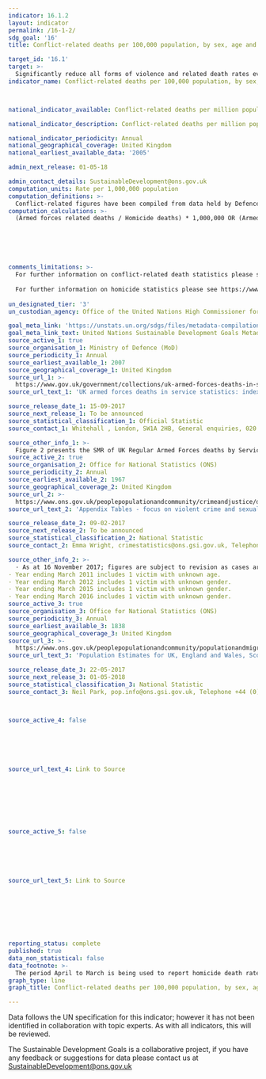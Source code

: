 ```yaml
---
indicator: 16.1.2
layout: indicator
permalink: /16-1-2/
sdg_goal: '16'
title: Conflict-related deaths per 100,000 population, by sex, age and cause

target_id: '16.1'
target: >-
  Significantly reduce all forms of violence and related death rates everywhere
indicator_name: Conflict-related deaths per 100,000 population, by sex, age and cause



national_indicator_available: Conflict-related deaths per million population

national_indicator_description: Conflict-related deaths per million population

national_indicator_periodicity: Annual
national_geographical_coverage: United Kingdom
national_earliest_available_data: '2005'

admin_next_release: 01-05-18

admin_contact_details: SustainableDevelopment@ons.gov.uk
computation_units: Rate per 1,000,000 population
computation_definitions: >-
  Conflict-related figures have been compiled from data held by Defence Statistics. The data are presented for Tri-Service and separately for each of the services; Naval Service, Army and Royal Air Force. Figures are presented for UK Regular Armed Forces deaths by Service, Standardised Mortality Ratios1 (SMR) (95% confidence intervals (CI)). UK Regulars are defined as full time Service personnel, including Nursing Services, but excluding FTRS personnel, Gurkhas, Naval activated Reservists, mobilised Reservists, Military Provost Guarding Service (MPGS) and Non Regular Permanent Service (NRPS). Unless otherwise stated, includes trained and untrained personnel. Homicide figures have been compiled from the Homicide Index recorded by the Home Office, which contains detailed record-level information about each homicide recorded by police in England and Wales. The figures are for completed homicides (that is, excluding attempted murder).
computation_calculations: >-
  (Armed forces related deaths / Homicide deaths) * 1,000,000 OR (Armed forces related deaths / Population) * 1,000,000






comments_limitations: >-
  For further information on conflict-related death statistics please see https://www.gov.uk/government/uploads/system/uploads/attachment_data/file/603600/20170330_UK_Deaths_National_Statistic_2017_O.pdf
  
  For further information on homicide statistics please see https://www.ons.gov.uk/peoplepopulationandcommunity/crimeandjustice/datasets/appendixtableshomicideinenglandandwales
  
un_designated_tier: '3'
un_custodian_agency: Office of the United Nations High Commissioner for Human Rights (OHCHR)

goal_meta_link: 'https://unstats.un.org/sdgs/files/metadata-compilation/Metadata-Goal-16.pdf'
goal_meta_link_text: United Nations Sustainable Development Goals Metadata (PDF 1.3 MB)
source_active_1: true
source_organisation_1: Ministry of Defence (MoD)
source_periodicity_1: Annual
source_earliest_available_1: 2007
source_geographical_coverage_1: United Kingdom
source_url_1: >-
  https://www.gov.uk/government/collections/uk-armed-forces-deaths-in-service-statistics-index
source_url_text_1: 'UK armed forces deaths in service statistics: index'

source_release_date_1: 15-09-2017
source_next_release_1: To be announced
source_statistical_classification_1: Official Statistic 
source_contact_1: Whitehall , London, SW1A 2HB, General enquiries, 020 7218 9000

source_other_info_1: >-
  Figure 2 presents the SMR of UK Regular Armed Forces deaths by Service, 2007-2016.
source_active_2: true
source_organisation_2: Office for National Statistics (ONS)
source_periodicity_2: Annual
source_earliest_available_2: 1967
source_geographical_coverage_2: United Kingdom
source_url_2: >-
  https://www.ons.gov.uk/peoplepopulationandcommunity/crimeandjustice/datasets/appendixtablesfocusonviolentcrimeandsexualoffences
source_url_text_2: 'Appendix Tables - focus on violent crime and sexual offences'

source_release_date_2: 09-02-2017
source_next_release_2: To be announced
source_statistical_classification_2: National Statistic
source_contact_2: Emma Wright, crimestatistics@ons.gsi.gov.uk, Telephone +44 (0)1329 444650

source_other_info_2: >-
  · As at 16 November 2017; figures are subject to revision as cases are dealt with by the police and the courts, or as further information becomes available.           
· Year ending March 2011 includes 1 victim with unknown age.           
· Year ending March 2012 includes 1 victim with unknown gender.
· Year ending March 2015 includes 1 victim with unknown gender.           
· Year ending March 2016 includes 1 victim with unknown gender.    
source_active_3: true
source_organisation_3: Office for National Statistics (ONS)
source_periodicity_3: Annual
source_earliest_available_3: 1838
source_geographical_coverage_3: United Kingdom
source_url_3: >-
  https://www.ons.gov.uk/peoplepopulationandcommunity/populationandmigration/populationestimates/datasets/populationestimatesforukenglandandwalesscotlandandnorthernireland 
source_url_text_3: 'Population Estimates for UK, England and Wales, Scotland and Northern Ireland'

source_release_date_3: 22-05-2017
source_next_release_3: 01-05-2018
source_statistical_classification_3: National Statistic
source_contact_3: Neil Park, pop.info@ons.gsi.gov.uk, Telephone +44 (0)1329 444661



source_active_4: false






source_url_text_4: Link to Source








source_active_5: false






source_url_text_5: Link to Source








reporting_status: complete
published: true
data_non_statistical: false
data_footnote: >-
  The period April to March is being used to report homicide death rates. The date on the X axis is the year at the start of the period.
graph_type: line
graph_title: Conflict-related deaths per 100,000 population, by sex, age and cause

---
```

Data follows the UN specification for this indicator; however it has not been identified in collaboration with topic experts. As with all indicators, this will be reviewed.
  
The Sustainable Development Goals is a collaborative project, if you have any feedback or suggestions for data please contact us at <SustainableDevelopment@ons.gov.uk>


